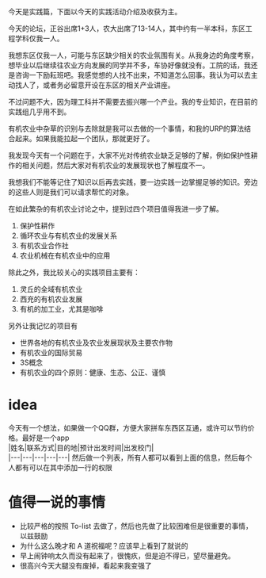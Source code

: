 今天是实践篇，下面以今天的实践活动介绍及收获为主。

今天的论坛，正谷出席1+3人，农大出席了13-14人，其中约有一半本科，东区工程学科仅我一人。  

我想东区仅我一人，可能与东区缺少相关的农业氛围有关。从我身边的角度考察，想毕业以后继续往农业方向发展的同学并不多，车协好像就没有。工院的话，我还是咨询一下励耘班吧。我感觉想的人找不出来，不知道怎么回事。我认为可以去主动找人了，或者务必留意开设在东区的相关产业讲座。

不过问题不大，因为理工科并不需要去振兴哪一个产业。我的专业知识，在目前的实践组几乎用不到。
 
有机农业中杂草的识别与去除就是我可以去做的一个事情，和我的URP的算法结合起来。如果我能拉起一个团队，那就更好了。  

我发现今天有一个问题在于，大家不光对传统农业缺乏足够的了解，例如保护性耕作的相关问题，然后大家对有机农业的发展现状也了解程度不一。  

我想我们不能等记住了知识以后再去实践，要一边实践一边掌握足够的知识。旁边的这些人则是我们可以请求帮忙的对象。  

在如此繁杂的有机农业讨论之中，提到过四个项目值得我进一步了解。
1. 保护性耕作
2. 循环农业与有机农业的发展关系
3. 有机农业合作社
4. 农业机械在有机农业中的应用    

除此之外，我比较关心的实践项目主要有：
1. 灵丘的全域有机农业
2. 西充的有机农业发展
3. 有机的加工业，尤其是咖啡

另外让我记忆的项目有  
+ 世界各地的有机农业及农业发展现状及主要农作物
+ 有机农业的国际贸易
+ 3S概念
+ 有机农业的四个原则：健康、生态、公正、谨慎

# idea

今天有一个想法，如果做一个QQ群，方便大家拼车东西区互通，或许可以节约价格。最好是一个app  
|姓名|联系方式|目的地|预计出发时间|出发校门|  
|---|---|---|---|---|
然后做一个列表，所有人都可以看到上面的信息，然后每个人都有可以在其中添加一行的权限

# 值得一说的事情
+ 比较严格的按照 To-list 去做了，然后也先做了比较困难但是很重要的事情，以兹鼓励
+ 为什么这么晚才和 A 道祝福呢？应该早上看到了就说的
+ 早上闹钟响太久而没有起来了，很愧疚，但是迫不得已，望尽量避免。
+ 很高兴今天大腿没有废掉，看起来我变强了
